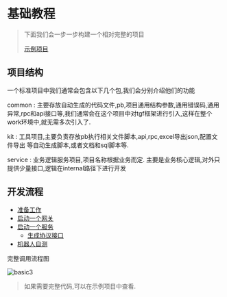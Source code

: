 # 基础教程

> 下面我们会一步一步构建一个相对完整的项目
> 
> [示例项目](https://github.com/thkhxm/tgf_example/tree/main/rpc-start)

## 项目结构
一个标准项目中我们通常会包含以下几个包,我们会分别介绍他们的功能

common
: 主要存放自动生成的代码文件,pb,项目通用结构参数,通用错误码,通用异常,rpc和api接口等,我们通常会在这个项目中对tgf框架进行引入,这样在整个work环境中,就无需多次引入了.

kit
: 工具项目,主要负责存放pb执行相关文件脚本,api,rpc,excel导出json,配置文件导出 等自动生成脚本,或者文档和sql脚本等.

service
: 业务逻辑服务项目,项目名称根据业务而定. 主要是业务核心逻辑,对外只提供少量接口,逻辑在internal路径下进行开发

## 开发流程

- [准备工作](Build-workspace.md)
- [启动一个网关](startup-gate.md)
- [启动一个服务](startup-service.md)
  - [生成协议接口](generate-rpc.md)
- [机器人自测](robot-tutorial.md)

完整调用流程图

![basic3](basic_3.png)


> 如果需要完整代码,可以在示例项目中查看.